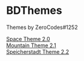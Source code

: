 # BDThemes
Themes by ZeroCodes#1252

<a href="https://raw.githubusercontent.com/Z3R0-CDS/BDThemes/main/space.theme.css">Space Theme 2.0</a><br>
<a href="https://raw.githubusercontent.com/Z3R0-CDS/BDThemes/main/MTN.theme.css">Mountain Theme 2.1</a><br>
<a href="https://raw.githubusercontent.com/Z3R0-CDS/BDThemes/main/Speicherstadt.theme.css">Speicherstadt Theme 2.2</a><br>
